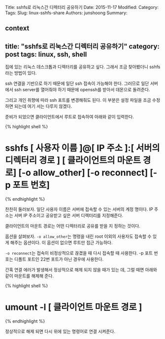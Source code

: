 Title: sshfs로 리눅스간 디렉터리 공유하기
Date: 2015-11-17
Modified:
Category:
Tags:
Slug: linux-sshfs-share
Authors: junshoong
Summary:


context
---
title: "sshfs로 리눅스간 디렉터리 공유하기"
category: post
tags: linux, ssh, shell
---
집에 있는 리눅스 데스크톱과 디렉터리를 공유하고 싶다. 그래서 조금 찾아봤더니 sshfs라는 방법이 있다.

ssh 연결을 기반으로 하기 때문에 일단 ssh 접속이 가능해야 한다. 그러므로 일단 서버에서 ssh server를 열어줘야 하기 때문에 openssh를 받아서 데몬으로 돌려준다.

그리고 개인 취향에 따라 ssh 포트를 변경해줘도 된다. 이 부분은 설정 파일을 조금 수정하면 되는데 여기 서는 다루지 않겠다.


준비가 되었으면 클라이언트에서 루트로 접속하여 아래와 같이 입력한다.

{% highlight shell %}
# sshfs [ 사용자 이름 ]@[ IP 주소 ]:[ 서버의 디렉터리 경로 ] [ 클라이언트의 마운트 경로] [-o allow_other] [-o reconnect] [-p  포트 번호]
{% endhighlight %}

찬찬히 둘러보자. 일단 사용자 이름은 서버에 접속할 수 있는 서버의 계정 명이다. IP 주소는 서버 IP 주소이고 공유받고 싶은 서버 디렉터리를 지정해준다.

클라이언트의 마운트 경로는 어떤 디렉터리로 공유를 받을 지 정하는 것이다.

옵션을 살펴보자. `-o allow_other`는 명령을 내린 root 이외의 사용자도 접속할 수 있게 해주는 옵션이다. 이 옵션이 없으면 루트만 접근 가능하다.

`-o reconnect`는 접속이 비정상적으로 끊겼을 때 다시 접속할 때 사용한다. -p 포트 번호는 디폴트 포트인 22번 포트가 아닌 경우에 사용한다.


간혹 연결 에러가 발생해서 정상적으로 해제 되지 않을 때가 있는 데, 그럴 때면 아래와 같이 마운트를 해제해 준다.

{% highlight shell %}
# umount -l [ 클라이언트 마운트 경로 ]
{% endhighlight %}

정상적으로 해제 되면 다시 위에 있는 명령어로 연결 시켜준다.
